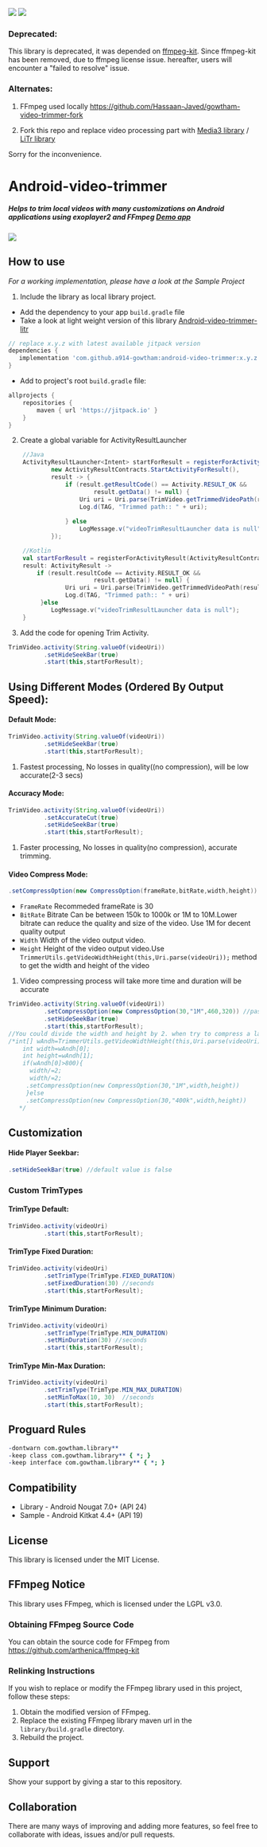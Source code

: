 [![](https://jitpack.io/v/jZAIKO/android-video-trimmer.svg)](https://jitpack.io/#jZAIKO/android-video-trimmer)
[![](https://jitpack.io/v/a914-gowtham/android-video-trimmer.svg)](https://jitpack.io/#a914-gowtham/android-video-trimmer)

### Deprecated:

This library is deprecated, it was depended on [ffmpeg-kit](https://github.com/arthenica/ffmpeg-kit?tab=readme-ov-file). Since ffmpeg-kit has been removed, due to ffmpeg license issue. 
hereafter, users will encounter a "failed to resolve" issue. 

### Alternates:
1. FFmpeg used locally https://github.com/Hassaan-Javed/gowtham-video-trimmer-fork

2. Fork this repo and replace video processing part with [Media3 library](https://android-developers.googleblog.com/2025/03/media-processing-performance-jetpack-media3-transformer.html)  / [LiTr library](https://github.com/linkedin/LiTr)


Sorry for the inconvenience.


# Android-video-trimmer

##### Helps to trim local videos with many customizations on Android applications using exoplayer2 and FFmpeg [Demo app](https://github.com/a914-gowtham/android-video-trimmer/releases/tag/1.7.14) 

![](https://github.com/a914-gowtham/Android-video-trimmer/blob/master/demo.gif)

## How to use
*For a working implementation, please have a look at the Sample Project*

1. Include the library as local library project.

+ Add the dependency to your app `build.gradle` file
+ Take a look at light weight version of this library [Android-video-trimmer-litr](https://github.com/a914-gowtham/android-video-trimmer-litr)
 ```gradle
 // replace x.y.z with latest available jitpack version
 dependencies {
    implementation 'com.github.a914-gowtham:android-video-trimmer:x.y.z'
 }
 ```
 + Add to project's root `build.gradle` file:
```gradle
allprojects {
	repositories {
		maven { url 'https://jitpack.io' }
	}
}
```
2. Create a global variable for ActivityResultLauncher

```java
    //Java
    ActivityResultLauncher<Intent> startForResult = registerForActivityResult(
            new ActivityResultContracts.StartActivityForResult(),
            result -> {
                if (result.getResultCode() == Activity.RESULT_OK &&
                        result.getData() != null) {
                    Uri uri = Uri.parse(TrimVideo.getTrimmedVideoPath(result.getData()));
                    Log.d(TAG, "Trimmed path:: " + uri);
                   
                } else
                    LogMessage.v("videoTrimResultLauncher data is null");
            });
```

```kotlin
    //Kotlin
    val startForResult = registerForActivityResult(ActivityResultContracts.StartActivityForResult()) { 
    result: ActivityResult ->
        if (result.resultCode == Activity.RESULT_OK &&
                        result.getData() != null) {
                Uri uri = Uri.parse(TrimVideo.getTrimmedVideoPath(result.getData()))
                Log.d(TAG, "Trimmed path:: " + uri)
         }else 
          	LogMessage.v("videoTrimResultLauncher data is null");
    }   
```

3. Add the code for opening Trim Activity.
```java
TrimVideo.activity(String.valueOf(videoUri))
          .setHideSeekBar(true)
          .start(this,startForResult);
```



## Using Different Modes (Ordered By Output Speed):

#### Default Mode:
```java
TrimVideo.activity(String.valueOf(videoUri))
          .setHideSeekBar(true)
          .start(this,startForResult);
```
   1. Fastest processing, No losses in quality((no compression), will be low accurate(2-3 secs)

#### Accuracy Mode:
```java
TrimVideo.activity(String.valueOf(videoUri))
          .setAccurateCut(true) 
          .setHideSeekBar(true)
          .start(this,startForResult);
```
   1. Faster processing, No losses in quality(no compression), accurate trimming. 


#### Video Compress Mode:
```java
.setCompressOption(new CompressOption(frameRate,bitRate,width,height))  //pass empty constructor for default compressoption
```
  * `FrameRate` Recommeded frameRate is 30
  * `BitRate`   Bitrate Can be between 150k to 1000k or 1M to 10M.Lower bitrate can reduce the quality and size of the video.
               Use 1M for decent quality output 
  * `Width` Width of the video output video. 
  * `Height` Height of the video output video.Use `TrimmerUtils.getVideoWidthHeight(this,Uri.parse(videoUri));` method to get the width and height of the video
   1. Video compressing process will take more time and duration will be accurate
```java
TrimVideo.activity(String.valueOf(videoUri))
          .setCompressOption(new CompressOption(30,"1M",460,320)) //pass empty constructor for default compress values
          .setHideSeekBar(true)
          .start(this,startForResult);
//You could divide the width and height by 2. when try to compress a large resolution videos ex:Taken from camera
/*int[] wAndh=TrimmerUtils.getVideoWidthHeight(this,Uri.parse(videoUri));
    int width=wAndh[0];
    int height=wAndh[1];
    if(wAndh[0]>800){
      width/=2;
      width/=2;
     .setCompressOption(new CompressOption(30,"1M",width,height))   
     }else
     .setCompressOption(new CompressOption(30,"400k",width,height))   
   */
```

## Customization

#### Hide Player Seekbar:
```java
.setHideSeekBar(true) //default value is false 
```

### Custom TrimTypes

#### TrimType Default:
```java
TrimVideo.activity(videoUri)
          .start(this,startForResult);
```

#### TrimType Fixed Duration:
```java
TrimVideo.activity(videoUri)
          .setTrimType(TrimType.FIXED_DURATION)
          .setFixedDuration(30) //seconds
          .start(this,startForResult);
```

#### TrimType Minimum Duration:
```java
TrimVideo.activity(videoUri)
          .setTrimType(TrimType.MIN_DURATION)
          .setMinDuration(30) //seconds
          .start(this,startForResult);
```

#### TrimType Min-Max Duration:
```java
TrimVideo.activity(videoUri)
          .setTrimType(TrimType.MIN_MAX_DURATION)
          .setMinToMax(10, 30)  //seconds
          .start(this,startForResult);
```

## Proguard Rules
```pro
-dontwarn com.gowtham.library**
-keep class com.gowtham.library** { *; }
-keep interface com.gowtham.library** { *; }
```

## Compatibility
  
  * Library - Android Nougat 7.0+ (API 24)
  * Sample - Android Kitkat 4.4+ (API 19)

## License

This library is licensed under the MIT License.

## FFmpeg Notice

This library uses FFmpeg, which is licensed under the LGPL v3.0. 

### Obtaining FFmpeg Source Code

You can obtain the source code for FFmpeg from https://github.com/arthenica/ffmpeg-kit 

### Relinking Instructions

If you wish to replace or modify the FFmpeg library used in this project, follow these steps:

1. Obtain the modified version of FFmpeg.
2. Replace the existing FFmpeg library maven url in the `library/build.gradle` directory.
3. Rebuild the project.
  
## Support 
Show your support by giving a star to this repository. 
  
## Collaboration
There are many ways of improving and adding more features, so feel free to collaborate with ideas, issues and/or pull requests. 
